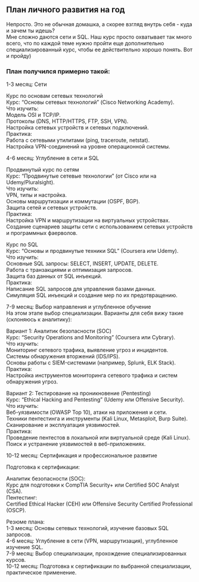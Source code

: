 ## План личного развития на год  

Непросто. Это не обычная домашка, а скорее взгляд внутрь себя - куда и зачем ты идешь?  
Мне сложно даются сети и SQL. Наш курс просто охватывает так много всего, что по каждой теме нужно пройти еще дополнительно специализированный курс, чтобы ее действительно хорошо понять. Вот и пройду)   

### План получился примерно такой:  

1-3 месяц: Cети  

Курс по основам сетевых технологий  
Курс: “Основы сетевых технологий” (Cisco Networking Academy).  
Что изучить:  
Модель OSI и TCP/IP.  
Протоколы (DNS, HTTP/HTTPS, FTP, SSH, VPN).  
Настройка сетевых устройств и сетевых подключений.  
Практика:  
Работа с сетевыми утилитами (ping, traceroute, netstat).  
Настройка VPN-соединений на уровне операционной системы.  

4-6 месяц: Углубление в сети и SQL  

Продвинутый курс по сетям  
Курс: “Продвинутые сетевые технологии” (от Cisco или на Udemy/Pluralsight).  
Что изучить:  
VPN, типы и настройка.  
Основы маршрутизации и коммутации (OSPF, BGP).  
Защита сетей и сетевых устройств.  
Практика:  
Настройка VPN и маршрутизации на виртуальных устройствах.  
Создание сценариев защиты сети с использованием сетевых устройств и программных фаерволов.  

Курс по SQL  
Курс: “Основы и продвинутые техники SQL” (Coursera или Udemy).  
Что изучить:  
Основные SQL запросы: SELECT, INSERT, UPDATE, DELETE.  
Работа с транзакциями и оптимизация запросов.  
Защита баз данных от SQL инъекций.  
Практика:  
Написание SQL запросов для управления базами данных.  
Симуляция SQL инъекций и создание мер по их предотвращению.

7-9 месяц: Выбор направления и углубленное обучение  
На этом этапе выбор специализации. Варианты для себя вижу такие (склоняюсь к аналитику):  

Вариант 1: Аналитик безопасности (SOC)  
Курс: “Security Operations and Monitoring” (Coursera или Cybrary).  
Что изучить:  
Мониторинг сетевого трафика, выявление угроз и инцидентов.  
Системы обнаружения вторжений (IDS/IPS).  
Основы работы с SIEM-системами (например, Splunk, ELK Stack).  
Практика:  
Настройка инструментов мониторинга сетевого трафика и систем обнаружения угроз.  

Вариант 2: Тестирование на проникновение (Pentesting)  
Курс: “Ethical Hacking and Pentesting” (Udemy или Offensive Security).  
Что изучить:  
Веб-уязвимости (OWASP Top 10), атаки на приложения и сети.  
Техники пентестинга и инструменты (Kali Linux, Metasploit, Burp Suite).  
Сканирование и эксплуатация уязвимостей.  
Практика:  
Проведение пентестов в локальной или виртуальной среде (Kali Linux).  
Поиск и устранение уязвимостей в веб-приложениях.  

10-12 месяц: Сертификация и профессиональное развитие  

Подготовка к сертификации:  

Аналитик безопасности (SOC):  
Курс для подготовки к CompTIA Security+ или Certified SOC Analyst (CSA).  
Пентестинг:  
Certified Ethical Hacker (CEH) или Offensive Security Certified Professional (OSCP).  

Резюме плана:  
1-3 месяц: Основы сетевых технологий, изучение базовых SQL запросов.  
4-6 месяц: Углубление в сети (VPN, маршрутизация), углубленное изучение SQL.  
7-9 месяц: Выбор специализации, прохождение специализированных курсов.  
10-12 месяц: Подготовка к сертификации по выбранной специализации, практическое применение.  
